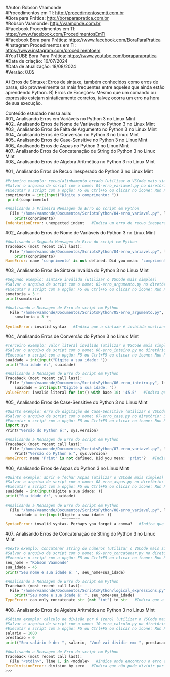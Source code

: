 #Autor: Robson Vaamonde<br>
#Procedimentos em TI: http://procedimentosemti.com.br<br>
#Bora para Prática: http://boraparapratica.com.br<br>
#Robson Vaamonde: http://vaamonde.com.br<br>
#Facebook Procedimentos em TI: https://www.facebook.com/ProcedimentosEmTi<br>
#Facebook Bora para Prática: https://www.facebook.com/BoraParaPratica<br>
#Instagram Procedimentos em TI: https://www.instagram.com/procedimentoem<br>
#YouTUBE Bora Para Prática: https://www.youtube.com/boraparapratica<br>
#Data de criação: 16/07/2024<br>
#Data de atualização: 18/08/2024<br>
#Versão: 0.05<br>

A) Erros de Sintaxe: Erros de sintaxe, também conhecidos como erros de parse, são provavelmente os mais frequentes entre aqueles que ainda estão aprendendo Python.
B) Erros de Exceções: Mesmo que um comando ou expressão estejam sintaticamente corretos, talvez ocorra um erro na hora de sua execução.

Conteúdo estudado nessa aula:<br>
#01_ Analisando Erros em Variáveis no Python 3 no Linux Mint<br>
#02_ Analisando Erros de Nome de Variáveis no Python 3 no Linux Mint<br>
#03_ Analisando Erros de Falta de Argumento no Python 3 no Linux Mint<br>
#04_ Analisando Erros de Conversão no Python 3 no Linux Mint<br>
#05_ Analisando Erros de Case-Sensitive no Python 3 no Linux Mint<br>
#06_ Analisando Erros de Aspas no Python 3 no Linux Mint<br>
#07_ Analisando Erros de Concatenação de String do Python 3 no Linux Mint<br>
#08_ Analisando Erros de Algebra Aritmética no Python 3 no Linux Mint<br>

#01_ Analisando Erros de Recuo Inesperado do Python 3 no Linux Mint<br>
```python
#Primeiro exemplo: recuo/alinhamento errado (utilizar o VSCode mais simples)
#Salvar o arquivo de script com o nome: 04-erro_variavel.py no diretório: ScriptsPython
#Executar o script com a opção: F5 ou Ctrl+F5 ou clicar no ícone: Run Python File
comprimento = int(input("Digite o comprimento: "))
 print(conprimento)

#Analisando a Primeira Mensagem do Erro do script em Python
  File "/home/vaamonde/Documentos/ScriptsPython/04-erro_variavel.py", line 2   #Indica onde encontrou o erro e parou o script
    print(conprimento)
IndentationError: unexpected indent   #Indica um erro de recuo inesperado
```

#02_ Analisando Erros de Nome de Variáveis do Python 3 no Linux Mint<br>
```python
#Analisando a Segunda Mensagem do Erro do script em Python
Traceback (most recent call last):
  File "/home/vaamonde/Documentos/ScriptsPython/04-erro_variavel.py", line 2, in <module>   #Indica onde encontrou o erro e parou o script
    print(conprimento)
NameError: name 'conprimento' is not defined. Did you mean: 'comprimento'?   #Indica que o nome da variável não está definido
```

#03_ Analisando Erros de Sintaxe Inválida do Python 3 no Linux Mint<br>
```python
#Segundo exemplo: sintaxe inválida (utilizar o VSCode mais simples)
#Salvar o arquivo de script com o nome: 05-erro_argumento.py no diretório: ScriptsPython
#Executar o script com a opção: F5 ou Ctrl+F5 ou clicar no ícone: Run Python File
somatoria = 3 +
print(somatoria)

#Analisando a Mensagem de Erro do script em Python
  File "/home/vaamonde/Documentos/ScriptsPython/05-erro_argumento.py", line 1   #Indica onde encontrou o erro e parou o script
    somatoria = 3 +
                   ^
SyntaxError: invalid syntax   #Indica que a sintaxe é inválida mostrando onde está o erro no simbolo de ^ (circunflexo)
```

#04_ Analisando Erros de Conversão do Python 3 no Linux Mint<br>
```python
#Terceiro exemplo: valor literal inválido (utilizar o VSCode mais simples)
#Salvar o arquivo de script com o nome: 06-erro_inteiro.py no diretório: ScriptsPython
#Executar o script com a opção: F5 ou Ctrl+F5 ou clicar no ícone: Run Python File
suaidade = int(input("Digite a sua idade: ")) 
print("Sua idade é:", suaidade)

#Analisando a Mensagem de Erro do script em Python
Traceback (most recent call last):
  File "/home/vaamonde/Documentos/ScriptsPython/06-erro_inteiro.py", line 1, in <module>   #Indica onde encontrou o erro e parou o script
    suaidade = int(input("Digite a sua idade: ")) 
ValueError: invalid literal for int() with base 10: '45.5'   #Indica que é um valor inválida literal para base 10
```

#05_ Analisando Erros de Case-Sensitive do Python 3 no Linux Mint<br>
```python
#Quarto exemplo: erro de digitação de Case-Sensitive (utilizar o VSCode mais simples)
#Salvar o arquivo de script com o nome: 07-erro_case.py no diretório: ScriptsPython
#Executar o script com a opção: F5 ou Ctrl+F5 ou clicar no ícone: Run Python File
import sys
Print("Versão do Python é:", sys.version)

#Analisando a Mensagem de Erro do script em Python
Traceback (most recent call last):
  File "/home/vaamonde/Documentos/ScriptsPython/07-erro_variavel.py", line 2, in <module>   #Indica onde encontrou o erro e parou o script
    Print("Versão do Python é:", sys.version)
NameError: name 'Print' is not defined. Did you mean: 'print'?   #Indica que o nome da função não é definida
```

#06_ Analisando Erros de Aspas do Python 3 no Linux Mint<br>
```python
#Quinto exemplo: abrir e fechar Aspas (utilizar o VSCode mais simples)
#Salvar o arquivo de script com o nome: 08-erro_aspas.py no diretório: ScriptsPython
#Executar o script com a opção: F5 ou Ctrl+F5 ou clicar no ícone: Run Python File
suaidade = int(input(Digite a sua idade: )) 
print("Sua idade é:", suaidade)

#Analisando a Mensagem de Erro do script em Python
  File "/home/vaamonde/Documentos/ScriptsPython/08-erro_variavel.py", line 1   #Indica onde encontrou o erro e parou o script
    suaidade = int(input(Digite a sua idade: )) 
                         ^^^^^^^^
SyntaxError: invalid syntax. Perhaps you forgot a comma?   #Indica que a sintaxe é inválida mostrando onde está o erro no simbolo de ^ (circunflexo)
```

#07_ Analisando Erros de Concatenação de String do Python 3 no Linux Mint<br>
```python
#Sexto exemplo: concatenar string do números (utilizar o VSCode mais simples)
#Salvar o arquivo de script com o nome: 09-erro_concatenar.py no diretório: ScriptPython
#Executar o script com a opção: F5 ou Ctrl+F5 ou clicar no ícone: Run Python File
seu_nome = "Robson Vaamonde"
sua_idade = 45
print("Seu nome e sua idade é: ", seu_nome+sua_idade)

#Analisando a Mensagem de Erro do script em Python
Traceback (most recent call last):
  File "/home/vaamonde/Documentos/ScriptsPython/logical_expressions.py", line 3, in <module>   #Indica onde encontrou o erro e parou o script
    print("Seu nome e sua idade é: ", seu_nome+sua_idade)
TypeError: can only concatenate str (not "int") to str   #Indica que a opção só pode concatenar com string
```

#08_ Analisando Erros de Algebra Aritmética no Python 3 no Linux Mint<br>
```python
#Sétimo exemplo: cálculo de divisão por 0 (zero) (utilizar o VSCode mais simples)
#Salvar o arquivo de script com o nome: 10-erro_calculo.py no diretório: ScriptPython
#Executar o script com a opção: F5 ou Ctrl+F5 ou clicar no ícone: Run Python File
salario = 1000
prestacao = 0
print("Seu salário é de: ", salario, "Você vai dividir em: ", prestacao, "vezes o valor de: ", (salario / prestacao))

#Analisando a Mensagem de Erro do script em Python
Traceback (most recent call last):
  File "<stdin>", line 1, in <module>   #Indica onde encontrou o erro e parou o script
ZeroDivisionError: division by zero   #Indica que não pode dividir por zero
>>>